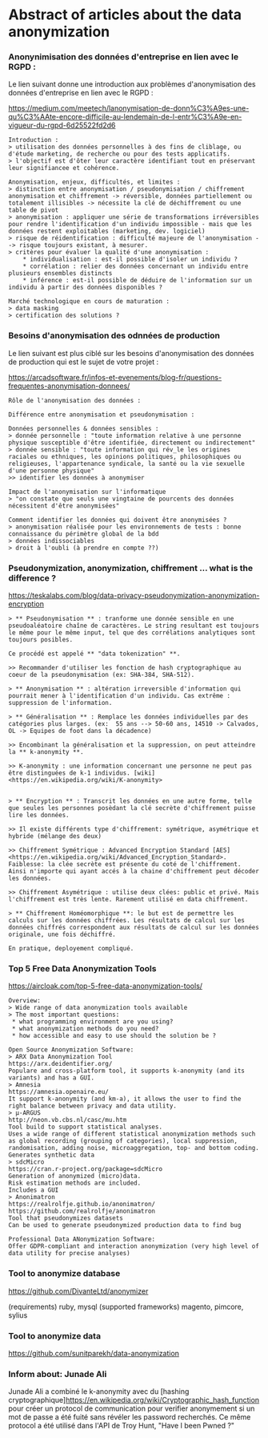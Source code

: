 # Abstract of articles about the data anonymization

### Anonynimisation des données d'entreprise en lien avec le RGPD :
Le lien suivant donne une introduction aux problèmes d'anonymisation des données d'entreprise en lien avec le RGPD :

https://medium.com/meetech/lanonymisation-de-donn%C3%A9es-une-qu%C3%AAte-encore-difficile-au-lendemain-de-l-entr%C3%A9e-en-vigueur-du-rgpd-6d25522fd2d6

```
Introduction :
> utilisation des données personnelles à des fins de cliblage, ou d'étude marketing, de recherche ou pour des tests applicatifs.
> l'objectif est d'ôter leur caractère identifiant tout en préservant leur signifiancee et cohérence.

Anonymisation, enjeux, difficultés, et limites :
> distinction entre anonymisation / pseudonymisation / chiffrement
anonymisation et chiffrement -> réversible, données partiellement ou totalement illisibles -> nécessite la clé de déchiffrement ou une table de pivot
> anonymisation : appliquer une série de transformations irréversibles pour rendre l'identification d'un individu impossible - mais que les données restent exploitables (marketing, dev. logiciel)  
> risque de réidentification : difficulté majeure de l'anonymisation --> risque toujours existant, à mesurer.
> critères pour évaluer la qualité d'une anonymisation :
	* individualisation : est-il possible d'isoler un individu ?
	* corrélation : relier des données concernant un individu entre plusieurs ensembles distincts
	* inférence : est-il possible de déduire de l'information sur un individu à partir des données disponibles ?

Marché technologique en cours de maturation :
> data masking
> certification des solutions ?
```


### Besoins d'anonymisation des odnnées de production

Le lien suivant est plus ciblé sur les besoins d'anonymisation des données de production qui est le sujet de votre projet :

https://arcadsoftware.fr/infos-et-evenements/blog-fr/questions-frequentes-anonymisation-donnees/

```
Rôle de l'anonymisation des données :

Différence entre anonymisation et pseudonymisation :

Données personnelles & données sensibles :
> donnée personnelle : "toute information relative à une personne physique susceptible d'être identifiée, directement ou indirectement"
> donnée sensible : "toute information qui rév_le les origines raciales ou ethniques, les opinions politiques, philosophiques ou religieuses, l'appartenance syndicale, la santé ou la vie sexuelle d'une personne physique"
>> identifier les données à anonymiser

Impact de l'anonymisation sur l'informatique
> "on constate que seuls une vingtaine de pourcents des données nécessitent d'être anonymisées"

Comment identifier les données qui doivent être anonymisées ?
> anonymisation réalisée pour les environnements de tests : bonne connaissance du périmètre global de la bdd
> données indissociables
> droit à l'oubli (à prendre en compte ??)
```

### Pseudonymization, anonymization, chiffrement ... what is the difference ? 

https://teskalabs.com/blog/data-privacy-pseudonymization-anonymization-encryption

```
> ** Pseudonymisation ** : tranforme une donnée sensible en une pseudoaléatoire chaîne de caractères. Le string resultant est toujours le même pour le même input, tel que des corrélations analytiques sont toujours posibles.

Ce procédé est appelé ** "data tokenization" **.

>> Recommander d'utiliser les fonction de hash cryptographique au coeur de la pseudonymisation (ex: SHA-384, SHA-512).

> ** Anonymisation ** : altération irreversible d'information qui pourrait mener à l'identification d'un individu. Cas extrême : suppression de l'information.

> ** Généralisation ** : Remplace les données individuelles par des catégories plus larges. (ex:  55 ans --> 50-60 ans, 14510 -> Calvados, OL -> Equipes de foot dans la décadence) 

>> Encombinant la généralisation et la suppression, on peut atteindre la ** k-anonymity **. 

>> K-anonymity : une information concernant une personne ne peut pas être distinguées de k-1 individus. [wiki]<https://en.wikipedia.org/wiki/K-anonymity>


> ** Encryption ** : Transcrit les données en une autre forme, telle que seules les personnes posèdant la clé secrète d'chiffrement puisse lire les données.

>> Il existe différents type d'chiffrement: symétrique, asymétrique et hybride (mélange des deux)

>> Chiffrement Symétrique : Advanced Encryption Standard [AES]<https://en.wikipedia.org/wiki/Advanced_Encryption_Standard>. Faiblesse: la clée secrète est présente du coté de l'chiffrement. Ainsi n'importe qui ayant accés à la chaine d'chiffrement peut décoder les données.

>> Chiffrement Asymétrique : utilise deux clées: public et privé. Mais l'chiffrement est très lente. Rarement utilisé en data chiffrement.

> ** Chiffrement Homéomorphique **: le but est de permettre les calculs sur les données chiffrées. Les résultats de calcul sur les données chiffrés correspondent aux résultats de calcul sur les données originale, une fois déchiffré.

En pratique, deployement compliqué. 

```

### Top 5 Free Data Anonymization Tools

https://aircloak.com/top-5-free-data-anonymization-tools/

```
Overview:
> Wide range of data anonymization tools available
> The most important questions:
 * what programming environment are you using?
 * what anonymization methods do you need?
 * how accessible and easy to use should the solution be ?

Open Source Anonymization Software:
> ARX Data Anonymization Tool
https://arx.deidentifier.org/
Populare and cross-platform tool, it supports k-anonymity (and its variants) and has a GUI.
> Amnesia
https://amnesia.openaire.eu/
It support k-anonymity (and km-a), it allows the user to find the right balance between privacy and data utility.
> µ-ARGUS
http://neon.vb.cbs.nl/casc/mu.htm
Tool build to support statistical analyses.
Uses a wide range of different statistical anonymization methods such as global recording (grouping of categories), local suppression, randomisation, adding noise, microaggregation, top- and bottom coding.
Generates synthetic data
> sdcMicro
https://cran.r-project.org/package=sdcMicro
Generation of anonymized (micro)data.
Risk estimation methods are included.
Includes a GUI
> Anonimatron
https://realrolfje.github.io/anonimatron/
https://github.com/realrolfje/anonimatron
Tool that pseudonymizes datasets
Can be used to generate pseudonymized production data to find bug

Professional Data ANonymization Software:
Offer GDPR-compliant and interaction anonymization (very high level of data utility for precise analyses)
```

### Tool to anonymize database

https://github.com/DivanteLtd/anonymizer

(requirements) ruby, mysql
(supported frameworks) magento, pimcore, sylius

### Tool to anonymize data

https://github.com/sunitparekh/data-anonymization

### Inform about: Junade Ali

Junade Ali a combiné le k-anonymity avec du [hashing cryptographique]<https://en.wikipedia.org/wiki/Cryptographic_hash_function> pour créer un protocol de communication pour verifier anonymement si un mot de passe a été fuité sans révéler les password recherchés.
Ce même protocol a été utilisé dans l'API de Troy Hunt,  "Have I been Pwned ?"  
